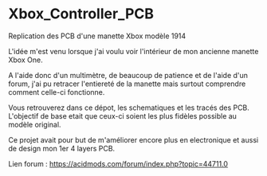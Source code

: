 # Xbox_Controller_PCB
Replication des PCB d'une manette Xbox modèle 1914

L'idée m'est venu lorsque j'ai voulu voir l'intérieur de mon ancienne manette Xbox One.

A l'aide donc d'un multimètre, de beaucoup de patience et de l'aide d'un forum,
j'ai pu retracer l'entiereté de la manette mais surtout comprendre comment celle-ci fonctionne.

Vous retrouverez dans ce dépot, les schematiques et les tracés des PCB.
L'objectif de base etait que ceux-ci soient les plus fidèles possible au modèle original.

Ce projet avait pour but de m'améliorer encore plus en electronique et aussi de design mon 1er 4 layers PCB.

Lien forum : https://acidmods.com/forum/index.php?topic=44711.0

